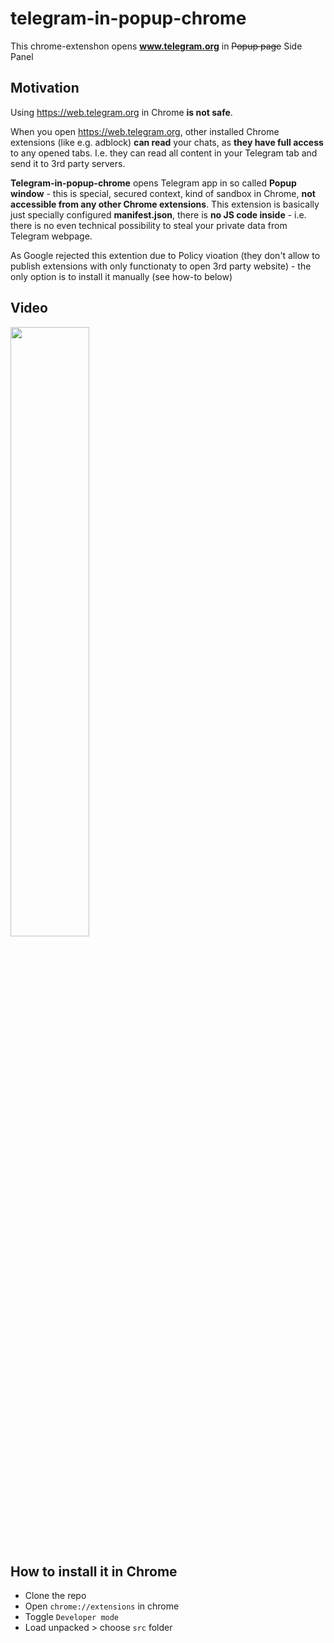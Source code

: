 # telegram-in-popup-chrome

This chrome-extenshon opens **www.telegram.org** in ~~Popup page~~ Side Panel

## Motivation
Using https://web.telegram.org in Chrome **is not safe**.

When you open https://web.telegram.org, other installed Chrome extensions (like e.g. adblock) **can read** your chats, as **they have full access** to any opened tabs. I.e. they can read all content in your Telegram tab and send it to 3rd party servers.

**Telegram-in-popup-chrome** opens Telegram app in so called **Popup window** - this is special, secured context, kind of sandbox in Chrome, **not  accessible from any other Chrome extensions**. This extension is basically just specially configured **manifest.json**, there is **no JS code inside** - i.e. there is no even technical possibility to steal your private data from Telegram webpage.

As Google rejected this extention due to Policy vioation (they don't allow to publish extensions with only functionaty to open 3rd party website) - the only option is to install it manually (see how-to below) 

## Video
[<img src="https://i.ytimg.com/vi/Q-CHQ58shWY/maxresdefault.jpg" width="50%">](https://youtu.be/Q-CHQ58shWY)

## How to install it in Chrome
- Clone the  repo
- Open ```chrome://extensions``` in chrome
- Toggle ```Developer mode```
- Load unpacked > choose ```src``` folder



